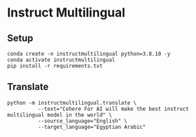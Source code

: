 # Instruct Multilingual

## Setup

```shell
conda create -n instructmultilingual python=3.8.10 -y
conda activate instructmultilingual
pip install -r requirements.txt
```

## Translate

```shell
python -m instructmultilingual.translate \
          --text="Cohere For AI will make the best instruct multilingual model in the world" \
          --source_language="English" \
          --target_language="Egyptian Arabic"
```
